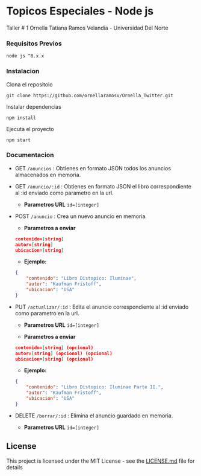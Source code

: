 # Topicos Especiales - Node js

Taller # 1
Ornella Tatiana Ramos Velandia - Universidad Del Norte


### Requisitos Previos

```
node js ^8.x.x
```

### Instalacion

Clona el repositoio

```
git clone https://github.com/ornellaramosv/Ornella_Twitter.git
```

Instalar dependencias

```
npm install
```

Ejecuta el proyecto

```
npm start
```

### Documentacion

* GET `/anuncios` : Obtienes en formato JSON todos los anuncios almacenados en memoria.

* GET `/anuncio/:id` : Obtienes en formato JSON el libro correspondiente al :id enviado como parametro en la url.
	* **Parametros URL**
	`id=[integer]`

* POST `/anuncio` : Crea un nuevo anuncio en memoria.
	* **Parametros a enviar**
	```json
	contenido=[string]
	autor=[string]
	ubicacion=[string]
	```

	* **Ejemplo:**
	```json
	{
		"contenido": "Libro Distopico: Iluminae",
		"autor": "Kaufman Fristoff",
		"ubicacion": "USA"
	}
	 ```

* PUT `/actualizar/:id` : Edita el anuncio correspondiente al :id enviado como parametro en la url.
	* **Parametros URL**
	`id=[integer]`

	* **Parametros a enviar**
	```json
	contenido=[string] (opcional)
	autor=[string] (opcional) (opcional)
	ubicacion=[string] (opcional)
	```

	* **Ejemplo:**
	```json
	{
		"contenido": "Libro Distopico: Iluminae Parte II.",
		"autor": "Kaufman Fristoff",
		"ubicacion": "USA"
	}
	 ```

* DELETE `/borrar/:id` : Elimina el anuncio guardado en memoria.
	* **Parametros URL**
	`id=[integer]`

## License

This project is licensed under the MIT License - see the [LICENSE.md](LICENSE.md) file for details
